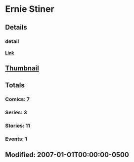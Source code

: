 # Ernie  Stiner 
## Details
### detail
#### [Link](http://marvel.com/comics/creators/3106/ernie_stiner?utm_campaign=apiRef&utm_source=225578a89fc76f3d20fbffda5d17a88d)
## [Thumbnail](http://i.annihil.us/u/prod/marvel/i/mg/b/40/image_not_available.jpg)
## Totals
### Comics: 7
### Series: 3
### Stories: 11
### Events: 1
## Modified: 2007-01-01T00:00:00-0500